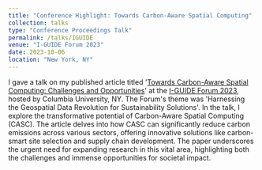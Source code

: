 ```yaml
---
title: "Conference Highlight: Towards Carbon-Aware Spatial Computing"
collection: talks
type: "Conference Proceedings Talk"
permalink: /talks/IGUIDE
venue: "I-GUIDE Forum 2023"
date: 2023-10-06
location: "New York, NY"
---
```


I gave a talk on my published article titled '[Towards Carbon-Aware Spatial Computing: Challenges and Opportunities](https://docs.lib.purdue.edu/iguide/2023/presentations/14/)' at the [I-GUIDE Forum 2023](https://iguide.illinois.edu/forum-2023/), hosted by Columbia University, NY. The Forum's theme was 'Harnessing the Geospatial Data Revolution for Sustainability Solutions'. In the talk, I explore the transformative potential of Carbon-Aware Spatial Computing (CASC). The article delves into how CASC can significantly reduce carbon emissions across various sectors, offering innovative solutions like carbon-smart site selection and supply chain development. The paper underscores the urgent need for expanding research in this vital area, highlighting both the challenges and immense opportunities for societal impact.
